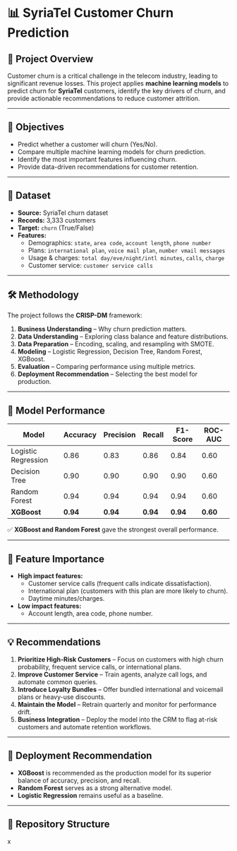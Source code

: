 # 📊 SyriaTel Customer Churn Prediction  

## 📌 Project Overview  
Customer churn is a critical challenge in the telecom industry, leading to significant revenue losses. This project applies **machine learning models** to predict churn for **SyriaTel** customers, identify the key drivers of churn, and provide actionable recommendations to reduce customer attrition.  

---

## 🎯 Objectives  
- Predict whether a customer will churn (Yes/No).  
- Compare multiple machine learning models for churn prediction.  
- Identify the most important features influencing churn.  
- Provide data-driven recommendations for customer retention.  

---

## 📂 Dataset  
- **Source:** SyriaTel churn dataset  
- **Records:** 3,333 customers  
- **Target:** `churn` (True/False)  
- **Features:**  
  - Demographics: `state`, `area code`, `account length`, `phone number`  
  - Plans: `international plan`, `voice mail plan`, `number vmail messages`  
  - Usage & charges: `total day/eve/night/intl minutes`, `calls`, `charge`  
  - Customer service: `customer service calls`  

---

## 🛠️ Methodology  
The project follows the **CRISP-DM** framework:  
1. **Business Understanding** – Why churn prediction matters.  
2. **Data Understanding** – Exploring class balance and feature distributions.  
3. **Data Preparation** – Encoding, scaling, and resampling with SMOTE.  
4. **Modeling** – Logistic Regression, Decision Tree, Random Forest, XGBoost.  
5. **Evaluation** – Comparing performance using multiple metrics.  
6. **Deployment Recommendation** – Selecting the best model for production.  

---

## 🤖 Model Performance  

| Model                | Accuracy | Precision | Recall | F1-Score | ROC-AUC |
|----------------------|----------|-----------|--------|----------|---------|
| Logistic Regression  | 0.86     | 0.83      | 0.86   | 0.84     | 0.60    |
| Decision Tree        | 0.90     | 0.90      | 0.90   | 0.90     | 0.60    |
| Random Forest        | 0.94     | 0.94      | 0.94   | 0.94     | 0.60    |
| **XGBoost**          | **0.94** | **0.94**  | **0.94**| **0.94** | **0.60** |

✅ **XGBoost and Random Forest** gave the strongest overall performance.  

---

## 🔑 Feature Importance  
- **High impact features:**  
  - Customer service calls (frequent calls indicate dissatisfaction).  
  - International plan (customers with this plan are more likely to churn).  
  - Daytime minutes/charges.  
- **Low impact features:**  
  - Account length, area code, phone number.  

---

## 💡 Recommendations  
1. **Prioritize High-Risk Customers** – Focus on customers with high churn probability, frequent service calls, or international plans.  
2. **Improve Customer Service** – Train agents, analyze call logs, and automate common queries.  
3. **Introduce Loyalty Bundles** – Offer bundled international and voicemail plans or heavy-use discounts.  
4. **Maintain the Model** – Retrain quarterly and monitor for performance drift.  
5. **Business Integration** – Deploy the model into the CRM to flag at-risk customers and automate retention workflows.  

---

## 🚀 Deployment Recommendation  
- **XGBoost** is recommended as the production model for its superior balance of accuracy, precision, and recall.  
- **Random Forest** serves as a strong alternative model.  
- **Logistic Regression** remains useful as a baseline.  

---

## 📎 Repository Structure  
x

